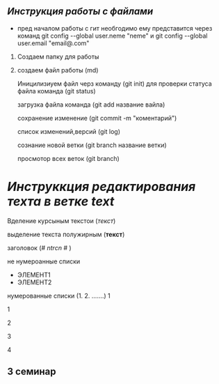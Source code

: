 ## *Инструкция работы с файлами* ##
* пред началом работы с гит необгодимо ему представится 
через команд git config --global user.neme "neme"
и git config --global user.email "email@.com" 
1. Создаем папку для работы 
2. создаем файл работы (md)

    Иницилизиуем файл черз команду (git init)
    для проверки статуса файла команда (git status)
    
    загрузка файла команда (git add название вайла)

    
    сохранение изменение (git commit -m "коментарий")

    список изменений,версий (git log)

    сознание новой ветки (git branch название ветки)

    просмотор всех веток (git branch)

 # *Инструккция редактирования техта в ветке text* #


Вделение курсыным текстои (*текст*)

выделение текста полужирным (**текст**)

заголовок (# *ntrcn* # )

не нумероанные списки 

* ЭЛЕМЕНТ1
* ЭЛЕМЕНТ2

нумерованные cписки (1. 2. .......)
1 

1

2

3

4

## 3 семинар 



